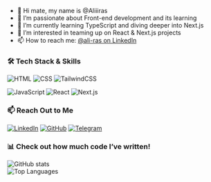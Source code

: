 - 👋 Hi mate, my name is @Aliiiras  
- 👀 I’m passionate about Front-end development and its learning  
- 🌱 I’m currently learning TypeScript and diving deeper into Next.js  
- 💞️ I’m interested in teaming up on React & Next.js projects  
- 📫 How to reach me: [@ali-ras on LinkedIn](https://www.linkedin.com/in/ali-ras/)

<!---
Aliiiras/Aliiiras is a ✨ special ✨ repository because its `README.md` (this file) appears on your GitHub profile.
You can click the Preview link to take a look at your changes.
--->

### 🛠 Tech Stack & Skills  
![HTML](https://img.shields.io/badge/-HTML-E34F26?style=flat&logo=html5&logoColor=white)  ![CSS](https://img.shields.io/badge/-CSS-1572B6?style=plastic&logo=css3&logoColor=white)  ![TailwindCSS](https://img.shields.io/badge/-TailwindCSS-38B2AC?style=flat&logo=tailwind-css&logoColor=white)

![JavaScript](https://img.shields.io/badge/-JavaScript-F7DF1E?style=flat&logo=javascript&logoColor=black)  ![React](https://img.shields.io/badge/-React-61DAFB?style=flat&logo=react&logoColor=black)  ![Next.js](https://img.shields.io/badge/-Next.js-000000?style=flat&logo=next.js&logoColor=white)  

### 📫 Reach Out to Me  
[![LinkedIn](https://img.shields.io/badge/-LinkedIn-0A66C2?style=flat&logo=linkedin&logoColor=white)](https://www.linkedin.com/in/ali-ras/)  [![GitHub](https://img.shields.io/badge/-GitHub-181717?style=flat&logo=github&logoColor=white)](https://github.com/aliiiras)  [![Telegram](https://img.shields.io/badge/-Telegram-26A5E4?style=flat&logo=telegram&logoColor=white)](https://t.me/themrali)

### 📊 Check out how much code I’ve written!  
![GitHub stats](https://github-readme-stats.vercel.app/api?username=aliiiras&show_icons=true&theme=radical)  
![Top Languages](https://github-readme-stats.vercel.app/api/top-langs/?username=aliiiras&layout=compact&theme=radical)

